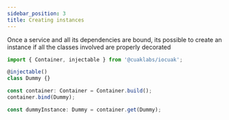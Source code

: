```yaml
---
sidebar_position: 3
title: Creating instances
---
```


Once a service and all its dependencies are bound, its possible to create an instance if all the classes involved are properly decorated

```ts
import { Container, injectable } from '@cuaklabs/iocuak';

@injectable()
class Dummy {}

const container: Container = Container.build();
container.bind(Dummy);

const dummyInstance: Dummy = container.get(Dummy);
```
